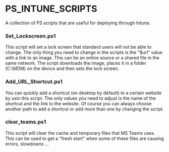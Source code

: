 # PS_INTUNE_SCRIPTS
A collection of PS scripts that are useful for deploying through Intune.


### Set_Lockscreen.ps1

This script will set a lock screen that standard users will not be able to change. The only thing you need to change in the scripts is the "$url" value with a link to an image. This can be an online source or a shared file in the same network. The script downloads the image, places it in a folder (C:\MDM) on the device and then sets the lock screen.


### Add_URL_Shortcut.ps1

You can quickly add a shortcut (on desktop by default) to a certain website by usin this script. The only values you need to adjust is the name of the shortcut and the link to the website. Of course you can always choose another path to add a shortcut or add more than one by changing the script.


### clear_teams.ps1

This script will clear the cache and temporary files that MS Teams uses. This can be used to get a "fresh start" when some of these files are causing errors, slowdowns ... 
